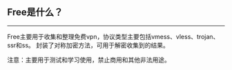 ## Free是什么？

-----------------

Free主要用于收集和整理免费vpn，协议类型主要包括vmess、vless、trojan、ssr和ss。
封装了对称加密方法，可用于解密收集到的结果。

注意：主要用于测试和学习使用，禁止商用和其他非法用途。
